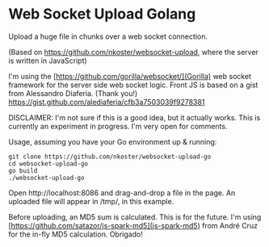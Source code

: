# Web Socket Upload Golang

Upload a huge file in chunks over a web socket connection.

(Based on https://github.com/nkoster/websocket-upload, where the server is written in JavaScript)

I'm using the [https://github.com/gorilla/websocket/](Gorilla) web socket framework for the server side web socket logic. 
Front JS is based on a gist from Alessandro Diaferia. (Thank you!)
https://gist.github.com/alediaferia/cfb3a7503039f9278381

DISCLAIMER: I'm not sure if this is a good idea, but it actually works.
This is currently an experiment in progress. I'm very open for comments.

Usage, assuming you have your Go environment up & running:

```
git clone https://github.com/nkoster/websocket-upload-go
cd websocket-upload-go
go build
./websocket-upload-go
````

Open http://localhost:8086 and drag-and-drop a file in the page.
An uploaded file will appear in /tmp/, in this example.

Before uploading, an MD5 sum is calculated. This is for the future.
I'm using [https://github.com/satazor/js-spark-md5](js-spark-md5) from André Cruz
for the in-fly MD5 calculation. Obrigado!

